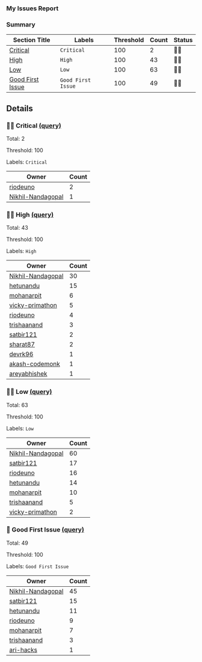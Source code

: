 ### My Issues Report
### Summary
| Section Title | Labels | Threshold | Count | Status |
| -- | -- | -- | -- | -- |
| [Critical](#-Critical-query) | `Critical` | 100 | 2 | 💚🥳 |
| [High](#-High-query) | `High` | 100 | 43 | 💚🥳 |
| [Low](#-Low-query) | `Low` | 100 | 63 | 💚🥳 |
| [Good First Issue](#-Good-First-Issue-query) | `Good First Issue` | 100 | 49 | 💚🥳 |
## Details
### 💚🥳 Critical [(query)](https://github.com/appsmithorg/appsmith/issues?q=is%3Aissue+is%3Aopen+label%3ACritical)
Total: 2

Threshold: 100

Labels: `Critical`

| Owner | Count |
| -- | -- |
| [riodeuno](https://github.com/appsmithorg/appsmith/issues?q=is%3Aissue+is%3Aopen+label%3ACritical+assignee%3Ariodeuno) | 2 |
| [Nikhil-Nandagopal](https://github.com/appsmithorg/appsmith/issues?q=is%3Aissue+is%3Aopen+label%3ACritical+assignee%3ANikhil-Nandagopal) | 1 |
### 💚🥳 High [(query)](https://github.com/appsmithorg/appsmith/issues?q=is%3Aissue+is%3Aopen+label%3AHigh)
Total: 43

Threshold: 100

Labels: `High`

| Owner | Count |
| -- | -- |
| [Nikhil-Nandagopal](https://github.com/appsmithorg/appsmith/issues?q=is%3Aissue+is%3Aopen+label%3AHigh+assignee%3ANikhil-Nandagopal) | 30 |
| [hetunandu](https://github.com/appsmithorg/appsmith/issues?q=is%3Aissue+is%3Aopen+label%3AHigh+assignee%3Ahetunandu) | 15 |
| [mohanarpit](https://github.com/appsmithorg/appsmith/issues?q=is%3Aissue+is%3Aopen+label%3AHigh+assignee%3Amohanarpit) | 6 |
| [vicky-primathon](https://github.com/appsmithorg/appsmith/issues?q=is%3Aissue+is%3Aopen+label%3AHigh+assignee%3Avicky-primathon) | 5 |
| [riodeuno](https://github.com/appsmithorg/appsmith/issues?q=is%3Aissue+is%3Aopen+label%3AHigh+assignee%3Ariodeuno) | 4 |
| [trishaanand](https://github.com/appsmithorg/appsmith/issues?q=is%3Aissue+is%3Aopen+label%3AHigh+assignee%3Atrishaanand) | 3 |
| [satbir121](https://github.com/appsmithorg/appsmith/issues?q=is%3Aissue+is%3Aopen+label%3AHigh+assignee%3Asatbir121) | 2 |
| [sharat87](https://github.com/appsmithorg/appsmith/issues?q=is%3Aissue+is%3Aopen+label%3AHigh+assignee%3Asharat87) | 2 |
| [devrk96](https://github.com/appsmithorg/appsmith/issues?q=is%3Aissue+is%3Aopen+label%3AHigh+assignee%3Adevrk96) | 1 |
| [akash-codemonk](https://github.com/appsmithorg/appsmith/issues?q=is%3Aissue+is%3Aopen+label%3AHigh+assignee%3Aakash-codemonk) | 1 |
| [areyabhishek](https://github.com/appsmithorg/appsmith/issues?q=is%3Aissue+is%3Aopen+label%3AHigh+assignee%3Aareyabhishek) | 1 |
### 💚🥳 Low [(query)](https://github.com/appsmithorg/appsmith/issues?q=is%3Aissue+is%3Aopen+label%3ALow)
Total: 63

Threshold: 100

Labels: `Low`

| Owner | Count |
| -- | -- |
| [Nikhil-Nandagopal](https://github.com/appsmithorg/appsmith/issues?q=is%3Aissue+is%3Aopen+label%3ALow+assignee%3ANikhil-Nandagopal) | 60 |
| [satbir121](https://github.com/appsmithorg/appsmith/issues?q=is%3Aissue+is%3Aopen+label%3ALow+assignee%3Asatbir121) | 17 |
| [riodeuno](https://github.com/appsmithorg/appsmith/issues?q=is%3Aissue+is%3Aopen+label%3ALow+assignee%3Ariodeuno) | 16 |
| [hetunandu](https://github.com/appsmithorg/appsmith/issues?q=is%3Aissue+is%3Aopen+label%3ALow+assignee%3Ahetunandu) | 14 |
| [mohanarpit](https://github.com/appsmithorg/appsmith/issues?q=is%3Aissue+is%3Aopen+label%3ALow+assignee%3Amohanarpit) | 10 |
| [trishaanand](https://github.com/appsmithorg/appsmith/issues?q=is%3Aissue+is%3Aopen+label%3ALow+assignee%3Atrishaanand) | 5 |
| [vicky-primathon](https://github.com/appsmithorg/appsmith/issues?q=is%3Aissue+is%3Aopen+label%3ALow+assignee%3Avicky-primathon) | 2 |
### 🥳 Good First Issue [(query)](https://github.com/appsmithorg/appsmith/issues?q=is%3Aissue+is%3Aopen+label%3A%22Good%20First%20Issue%22)
Total: 49

Threshold: 100

Labels: `Good First Issue`

| Owner | Count |
| -- | -- |
| [Nikhil-Nandagopal](https://github.com/appsmithorg/appsmith/issues?q=is%3Aissue+is%3Aopen+label%3A%22Good%20First%20Issue%22+assignee%3ANikhil-Nandagopal) | 45 |
| [satbir121](https://github.com/appsmithorg/appsmith/issues?q=is%3Aissue+is%3Aopen+label%3A%22Good%20First%20Issue%22+assignee%3Asatbir121) | 15 |
| [hetunandu](https://github.com/appsmithorg/appsmith/issues?q=is%3Aissue+is%3Aopen+label%3A%22Good%20First%20Issue%22+assignee%3Ahetunandu) | 11 |
| [riodeuno](https://github.com/appsmithorg/appsmith/issues?q=is%3Aissue+is%3Aopen+label%3A%22Good%20First%20Issue%22+assignee%3Ariodeuno) | 9 |
| [mohanarpit](https://github.com/appsmithorg/appsmith/issues?q=is%3Aissue+is%3Aopen+label%3A%22Good%20First%20Issue%22+assignee%3Amohanarpit) | 7 |
| [trishaanand](https://github.com/appsmithorg/appsmith/issues?q=is%3Aissue+is%3Aopen+label%3A%22Good%20First%20Issue%22+assignee%3Atrishaanand) | 3 |
| [ari-hacks](https://github.com/appsmithorg/appsmith/issues?q=is%3Aissue+is%3Aopen+label%3A%22Good%20First%20Issue%22+assignee%3Aari-hacks) | 1 |
